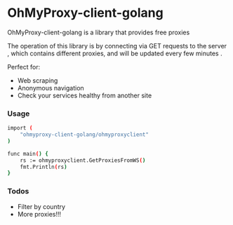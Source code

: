 # OhMyProxy-client-golang

OhMyProxy-client-golang is a library that provides free proxies

The operation of this library is by connecting via GET requests to the server , which contains different proxies, and will be updated every few minutes .

Perfect for:
  - Web scraping
  - Anonymous navigation
  - Check your services healthy from another site

### Usage

```sh
import (
	"ohmyproxy-client-golang/ohmyproxyclient"
)

func main() {
	rs := ohmyproxyclient.GetProxiesFromWS()
	fmt.Println(rs)
}
```

### Todos

 - Filter by country
 - More proxies!!!